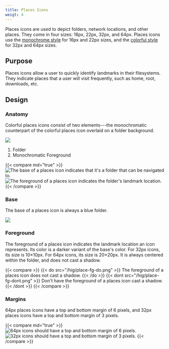 ```yaml
---
title: Places Icons
weigt: 4
---
```


Places icons are used to depict folders, network locations, and other
places. They come in four sizes: 16px, 22px, 32px, and 64px. Places
icons use the [monochrome style](index.html#monochrome-icon-style) for
16px and 22px sizes, and the [colorful
style](index.html#colorful-icon-style) for 32px and 64px sizes.

Purpose
-------

Places icons allow a user to quickly identify landmarks in their
filesystems. They indicate places that a user will visit frequently,
such as home, root, downloads, etc.

Design
------

### Anatomy

Colorful places icons consist of two elements---the monochromatic
counterpart of the colorful places icon overlaid on a folder background.

![](/hig/place-anatomy.png)

1.  Folder
2.  Monochromatic Foreground

{{< compare md="true" >}}
![The base of a places icon indicates that it's a folder that can be
navigated to.](/hig/place-anatomy-base.png)
![The foreground of a places icon indicates the folder's landmark
location.](/hig/place-anatomy-fg.png)
{{< /compare >}}

### Base

The base of a places icon is always a blue folder.

![](/hig/place-blank.png)

### Foreground

The foreground of a places icon indicates the landmark location an icon
represents. Its color is a darker variant of the base's color. For 32px
icons, its size is 10×10px. For 64px icons, its size is 20×20px. It is
always centered within the folder, and does not cast a shadow.

{{< compare >}}
{{< do src="/hig/place-fg-do.png" >}}
The foreground of a places icon does not cast a shadow.
{{< /do >}}
{{< dont src="/hig/place-fg-dont.png" >}}
Don't have the foreground of a places icon cast a shadow.
{{< /dont >}}
{{< /compare >}}

### Margins

64px places icons have a top and bottom margin of 6 pixels, and 32px
places icons have a top and bottom margin of 3 pixels.

{{< compare md="true" >}}
![64px icons should have a top and bottom margin of 6
pixels.](/hig/place-margin-64.png)
![32px icons should have a top and bottom margin of 3
pixels.](/hig/place-margin-32.png)
{{< /compare >}}
